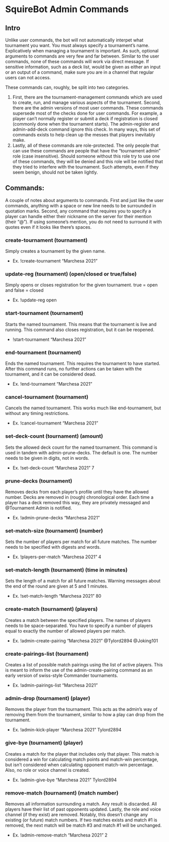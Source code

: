 # SquireBot Admin Commands
## Intro
Unlike user commands, the bot will not automatically interpet what tournament you want. You must always specify a tournament’s name. Explicatively when managing a tournament is important. As such, optional arguments to commands are very few and far between. Similar to the user commands, none of these commands will work via direct message. If sensitive information, such as a deck list, would be given as either an input or an output of a command, make sure you are in a channel that regular users can not access.

These commands can, roughly, be split into two categories. 
1. First, there are the tournament-management commands which are used to create, run, and manage various aspects of the tournament. Second, there are the admin versions of most user commands. These commands supersede most of the checks done for user commands. For example, a player can’t normally register or submit a deck if registration is closed (commonly done when the tournament starts). The admin-register and admin-add-deck command ignore this check. In many ways, this set of commands exists to help clean up the messes that players inevitably make.
1. Lastly, all of these commands are role-protected. The only people that can use these commands are people that have the “tournament admin” role (case insensitive). Should someone without this role try to use one of these commands, they will be denied and this role will be notified that they tried to interfere with the tournament. Such attempts, even if they seem benign, should not be taken lightly.

## Commands:
A couple of notes about arguments to commands. First and just like the user commands, anything with a space or new line needs to be surrounded in quotation marks. Second, any command that requires you to specify a player can handle either their nickname on the server for their mention (their “@”). If using someone’s mention, you do not need to surround it with quotes even if it looks like there’s spaces.


### create-tournament (tournament)

Simply creates a tournament by the given name. 

- Ex. !create-tournament “Marchesa 2021”

### update-reg (tournament) (open/closed or true/false)

Simply opens or closes registration for the given tournament. true = open and false = closed

- Ex. !update-reg open

### start-tournament (tournament)

Starts the named tournament. This means that the tournament is live and running. This command also closes registration, but it can be reopened.

- !start-tournament “Marchesa 2021”

### end-tournament (tournament)

Ends the named tournament. This requires the tournament to have started. After this command runs, no further actions can be taken with the tournament, and it can be considered dead.

- Ex. !end-tournament “Marchesa 2021”

### cancel-tournament (tournament)

Cancels the named tournament. This works much like end-tournament, but without any timing restrictions.

- Ex. !cancel-tournament “Marchesa 2021”

### set-deck-count (tournament) (amount)

Sets the allowed deck count for the named tournament. This command is used in tandem with admin-prune-decks. The default is one. The number needs to be given in digits, not in words. 

- Ex. !set-deck-count “Marchesa 2021” 7

### prune-decks (tournament)

Removes decks from each player’s profile until they have the allowed number. Decks are removed in (rough) chronological order. Each time a player has a deck removed this way, they are privately messaged and @Tournament Admin is notified.

- Ex. !admin-prune-decks “Marchesa 2021”

### set-match-size (tournament) (number)

Sets the number of players per match for all future matches. The number needs to be specified with digests and words.

- Ex. !players-per-match “Marchesa 2021” 4

### set-match-length (tournament) (time in minutes)

Sets the length of a match for all future matches. Warning messages about the end of the round are given at 5 and 1 minutes.

- Ex. !set-match-length “Marchesa 2021” 80

### create-match (tournament) (players)

Creates a match between the specified players. The names of players needs to be space-separated. You have to specify a number of players equal to exactly the number of allowed players per match.

- Ex. !admin-create-pairing “Marchesa 2021” @Tylord2894 @Joking101

### create-pairings-list (tournament)

Creates a list of possible match pairings using the list of active players. This is meant to inform the use of the admin-create-pairing command as an early version of swiss-style Commander tournaments.

- Ex. !admin-pairings-list “Marchesa 2021”

### admin-drop (tournament) (player)

Removes the player from the tournament. This acts as the admin’s way of removing them from the tournament, similar to how a play can drop from the tournament.

- Ex. !admin-kick-player “Marchesa 2021” Tylord2894

### give-bye (tournament) (player)

Creates a match for the player that includes only that player. This match is considered a win for calculating match points and match-win percentage, but isn’t considered when calculating opponent match-win percentage. Also, no role or voice channel is created.

- Ex. !admin-give-bye “Marchesa 2021” Tylord2894

### remove-match (tournament) (match number)

Removes all information surrounding a match. Any result is discarded. All players have their list of past opponents updated. Lastly, the role and voice channel (if they exist) are removed. Notably, this doesn’t change any existing (or future) match numbers. If two matches exists and match #1 is removed, the next match will be match #3 and match #1 will be unchanged.

- Ex. !admin-remove-match “Marchesa 2021” 2 
